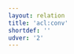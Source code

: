 ```yaml
---
layout: relation
title: 'acl:conv'
shortdef: ''
udver: '2'
---
```

<!-- Interlanguage links updated Út zář 29 20:43:06 CEST 2020 -->

